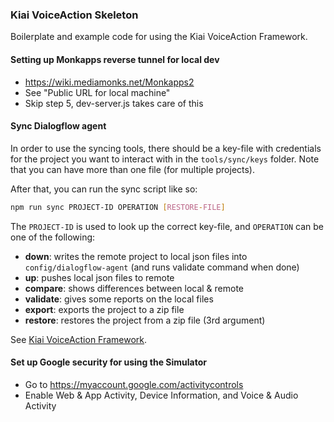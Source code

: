 ### Kiai VoiceAction Skeleton
Boilerplate and example code for using the Kiai VoiceAction Framework.

#### Setting up Monkapps reverse tunnel for local dev
* https://wiki.mediamonks.net/Monkapps2
* See "Public URL for local machine"
* Skip step 5, dev-server.js takes care of this

#### Sync Dialogflow agent
In order to use the syncing tools, there should be a key-file with credentials for the project you want to interact with in the `tools/sync/keys` folder. Note that you can have more than one file (for multiple projects).

After that, you can run the sync script like so:
```sh
npm run sync PROJECT-ID OPERATION [RESTORE-FILE]
```
The `PROJECT-ID` is used to look up the correct key-file, and `OPERATION` can be one of the following:
  
 * __down__: writes the remote project to local json files into `config/dialogflow-agent` (and runs validate command when done)
 * __up__: pushes local json files to remote
 * __compare__: shows differences between local & remote
 * __validate__: gives some reports on the local files
 * __export__: exports the project to a zip file
 * __restore__: restores the project from a zip file (3rd argument)

See [Kiai VoiceAction Framework](https://github.com/mediamonks/kiai).

#### Set up Google security for using the Simulator
* Go to https://myaccount.google.com/activitycontrols
* Enable Web & App Activity, Device Information, and Voice & Audio Activity
